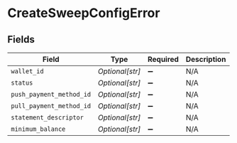 # CreateSweepConfigError


## Fields

| Field                    | Type                     | Required                 | Description              |
| ------------------------ | ------------------------ | ------------------------ | ------------------------ |
| `wallet_id`              | *Optional[str]*          | :heavy_minus_sign:       | N/A                      |
| `status`                 | *Optional[str]*          | :heavy_minus_sign:       | N/A                      |
| `push_payment_method_id` | *Optional[str]*          | :heavy_minus_sign:       | N/A                      |
| `pull_payment_method_id` | *Optional[str]*          | :heavy_minus_sign:       | N/A                      |
| `statement_descriptor`   | *Optional[str]*          | :heavy_minus_sign:       | N/A                      |
| `minimum_balance`        | *Optional[str]*          | :heavy_minus_sign:       | N/A                      |